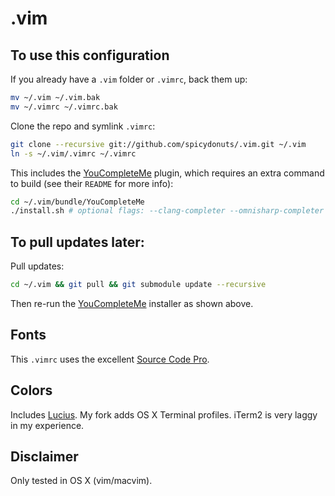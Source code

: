 .vim
====

To use this configuration
----

If you already have a `.vim` folder or `.vimrc`, back them up:
```sh
mv ~/.vim ~/.vim.bak
mv ~/.vimrc ~/.vimrc.bak
```

Clone the repo and symlink `.vimrc`:
```sh
git clone --recursive git://github.com/spicydonuts/.vim.git ~/.vim
ln -s ~/.vim/.vimrc ~/.vimrc
```

This includes the [YouCompleteMe](https://github.com/Valloric/YouCompleteMe) plugin, which requires an extra command to build (see their `README` for more info):
```sh
cd ~/.vim/bundle/YouCompleteMe
./install.sh # optional flags: --clang-completer --omnisharp-completer
```


To pull updates later:
----

Pull updates:
```sh
cd ~/.vim && git pull && git submodule update --recursive
```

Then re-run the [YouCompleteMe](https://github.com/Valloric/YouCompleteMe) installer as shown above.


Fonts
----

This `.vimrc` uses the excellent [Source Code Pro](http://adobe-fonts.github.io/source-code-pro/).


Colors
----

Includes [Lucius](https://github.com/spicydonuts/lucius).  My fork adds OS X Terminal profiles.  iTerm2 is very laggy in my experience.


Disclaimer
----

Only tested in OS X (vim/macvim).
